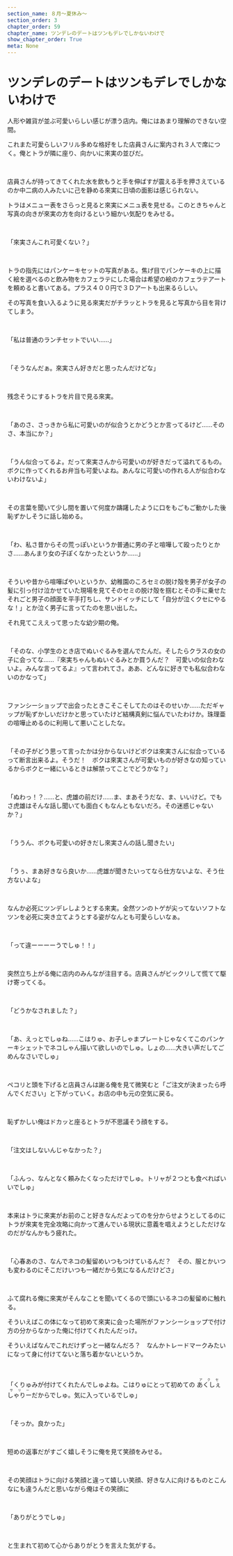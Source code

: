 ```yaml
---
section_name: ８月～夏休み～
section_order: 3
chapter_order: 59
chapter_name: ツンデレのデートはツンもデレでしかないわけで
show_chapter_order: True
meta: None
---
```


# ツンデレのデートはツンもデレでしかないわけで
<div class="novel_view" id="novel_honbun">
 <p id="L1">
  人形や雑貨が並ぶ可愛いらしい感じが漂う店内。俺にはあまり理解のできない空間。
 </p>
 <p id="L2">
  これまた可愛らしいフリル多めな格好をした店員さんに案内され３人で席につく。俺とトラが隣に座り、向かいに來実の並びだ。
 </p>
 <p id="L3">
  <br/>
 </p>
 <p id="L4">
  店員さんが持ってきてくれた水を飲もうと手を伸ばすが震える手を押さえているのか中二病の人みたいに己を静める來実に日頃の面影は感じられない。
 </p>
 <p id="L5">
  トラはメニュー表をさらっと見ると來実にメニュ表を見せる。このときちゃんと写真の向きが來実の方を向けるという細かい気配りをみせる。
 </p>
 <p id="L6">
  <br/>
 </p>
 <p id="L7">
  「來実さんこれ可愛くない？」
 </p>
 <p id="L8">
  <br/>
 </p>
 <p id="L9">
  トラの指先にはパンケーキセットの写真がある。焦げ目でパンケーキの上に描く絵を選べるのと飲み物をカフェラテにした場合は希望の絵のカフェラテアートを頼めると書いてある。プラス４００円で３Ｄアートも出来るらしい。
 </p>
 <p id="L10">
  その写真を食い入るように見る來実だがチラッとトラを見ると写真から目を背けてしまう。
 </p>
 <p id="L11">
  <br/>
 </p>
 <p id="L12">
  「私は普通のランチセットでいい……」
 </p>
 <p id="L13">
  <br/>
 </p>
 <p id="L14">
  「そうなんだぁ。來実さん好きだと思ったんだけどな」
 </p>
 <p id="L15">
  <br/>
 </p>
 <p id="L16">
  残念そうにするトラを片目で見る來実。
 </p>
 <p id="L17">
  <br/>
 </p>
 <p id="L18">
  「あのさ、さっきから私に可愛いのが似合うとかどうとか言ってるけど……そのさ、本当にか？」
 </p>
 <p id="L19">
  <br/>
 </p>
 <p id="L20">
  「うん似合ってるよ。だって來実さんから可愛いのが好きだって溢れてるもの。ボクに作ってくれるお弁当も可愛いよね。あんなに可愛いの作れる人が似合わないわけないよ」
 </p>
 <p id="L21">
  <br/>
 </p>
 <p id="L22">
  その言葉を聞いて少し間を置いて何度か躊躇したように口をもごもご動かした後恥ずかしそうに話し始める。
 </p>
 <p id="L23">
  <br/>
 </p>
 <p id="L24">
  「わ、私さ昔からその荒っぽいというか普通に男の子と喧嘩して殴ったりとかさ……あんまり女の子ぽくなかったというか……」
 </p>
 <p id="L25">
  <br/>
 </p>
 <p id="L26">
  そういや昔から喧嘩ぱやいというか、幼稚園のころセミの脱け殻を男子が女子の髪に引っ付け泣かせていた現場を見てそのセミの脱け殻を掴むとその手に乗せたそれごと男子の顔面を平手打ちし、サンドイッチにして「自分が泣くクセにやるな！」とか泣く男子に言ってたのを思い出した。
 </p>
 <p id="L27">
 </p>
 <p id="L28">
  それ見てこええって思ったな幼少期の俺。
 </p>
 <p id="L29">
  <br/>
 </p>
 <p id="L30">
  「そのな、小学生のとき店でぬいぐるみを選んでたんだ。そしたらクラスの女の子に会ってな……『來実ちゃんもぬいぐるみとか買うんだ？　可愛いの似合わないよ。みんな言ってるよ』って言われてさ。ああ、どんなに好きでも私似合わないのかなって」
 </p>
 <p id="L31">
  <br/>
 </p>
 <p id="L32">
  ファンシーショップで出会ったときこそこそしてたのはそのせいか……ただギャップが恥ずかしいだけかと思っていたけど結構真剣に悩んでいたわけか。珠理亜の喧嘩止めるのに利用して悪いことしたな。
 </p>
 <p id="L33">
  <br/>
 </p>
 <p id="L34">
  「その子がどう思って言ったかは分からないけどボクは來実さんに似合っているって断言出来るよ。そうだ！　ボクは來実さんが可愛いものが好きなの知っているからボクと一緒にいるときは解禁ってことでどうかな？」
 </p>
 <p id="L35">
  <br/>
 </p>
 <p id="L36">
  「ぬわっ！？……と、虎雄の前だけ……ま、まあそうだな、ま、いいけど。でもさ虎雄はそんな話し聞いても面白くもなんともないだろ。その迷惑じゃないか？」
 </p>
 <p id="L37">
  <br/>
 </p>
 <p id="L38">
  「ううん、ボクも可愛いの好きだし來実さんの話し聞きたい」
 </p>
 <p id="L39">
  <br/>
 </p>
 <p id="L40">
  「うぅ、まあ好きなら良いか……虎雄が聞きたいってなら仕方ないよな、そう仕方ないよな」
 </p>
 <p id="L41">
  <br/>
 </p>
 <p id="L42">
  なんか必死にツンデレしようとする來実。全然ツンのトゲが尖ってないソフトなツンを必死に突き立てようとする姿がなんとも可愛らしいなぁ。
 </p>
 <p id="L43">
  <br/>
 </p>
 <p id="L44">
  「って違ーーーーうでしゅ！！」
 </p>
 <p id="L45">
  <br/>
 </p>
 <p id="L46">
  突然立ち上がる俺に店内のみんなが注目する。店員さんがビックリして慌てて駆け寄ってくる。
 </p>
 <p id="L47">
  <br/>
 </p>
 <p id="L48">
  「どうかなされました？」
 </p>
 <p id="L49">
  <br/>
 </p>
 <p id="L50">
  「あ、えっとでしゅね……こはりゅ、お子しゃまプレートじゃなくてこのパンケーキシェットでネコしゃん描いて欲しいのでしゅ。しょの……大きい声だしてごめんなさいでしゅ」
 </p>
 <p id="L51">
  <br/>
 </p>
 <p id="L52">
  ペコリと頭を下げると店員さんは謝る俺を見て微笑むと「ご注文が決まったら呼んでください」と下がっていく。お店の中も元の空気に戻る。
 </p>
 <p id="L53">
  <br/>
 </p>
 <p id="L54">
  恥ずかしい俺はドカッと座るとトラが不思議そう顔をする。
 </p>
 <p id="L55">
  <br/>
 </p>
 <p id="L56">
  「注文はしないんじゃなかった？」
 </p>
 <p id="L57">
  <br/>
 </p>
 <p id="L58">
  「ふんっ、なんとなく頼みたくなっただけでしゅ。トリャが２つとも食べればいいでしゅ」
 </p>
 <p id="L59">
  <br/>
 </p>
 <p id="L60">
  本来はトラに來実がお前のこと好きなんだよってのを分からせようとしてるのにトラが來実を完全攻略に向かって進んでいる現状に意義を唱えようとしただけなのだがなんかもう疲れた。
 </p>
 <p id="L61">
  <br/>
 </p>
 <p id="L62">
  「心春あのさ、なんでネコの髪留めいつもつけているんだ？　その、服とかいつも変わるのにそこだけいつも一緒だから気になるんだけどさ」
 </p>
 <p id="L63">
  <br/>
 </p>
 <p id="L64">
  ふて腐れる俺に來実がそんなことを聞いてくるので頭にいるネコの髪留めに触れる。
 </p>
 <p id="L65">
  そういえばこの体になって初めて來実に会った場所がファンシーショップで付け方の分からなかった俺に付けてくれたんだっけ。
 </p>
 <p id="L66">
  そういえばなんでこれだけずっと一緒なんだろ？　なんかトレードマークみたいになって身に付けてないと落ち着かないというか。
 </p>
 <p id="L67">
  <br/>
 </p>
 <p id="L68">
  「くりゅみが付けてくれたんでしゅよね。こはりゅにとって初めての
  <ruby>
   <rb>
    あくしぇしゃりー
   </rb>
   <rp>
    (
   </rp>
   <rt>
    アクセサリー
   </rt>
   <rp>
    )
   </rp>
  </ruby>
  だからでしゅ。気に入っているでしゅ」
 </p>
 <p id="L69">
  <br/>
 </p>
 <p id="L70">
  「そっか。良かった」
 </p>
 <p id="L71">
  <br/>
 </p>
 <p id="L72">
  短めの返事だがすごく嬉しそうに俺を見て笑顔をみせる。
 </p>
 <p id="L73">
  <br/>
 </p>
 <p id="L74">
  その笑顔はトラに向ける笑顔と違って嬉しい笑顔、好きな人に向けるものとこんなにも違うんだと思いながら俺はその笑顔に
 </p>
 <p id="L75">
  <br/>
 </p>
 <p id="L76">
  「ありがとうでしゅ」
 </p>
 <p id="L77">
  <br/>
 </p>
 <p id="L78">
  と生まれて初めて心からありがとうを言えた気がする。
 </p>
</div>

